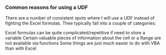 ### Common reasons for using a UDF

There are a number of consistent spots where I will use a UDF instead of fighting the Excel formulas.  Thee typically fall into a couple of categories:

Excel formulas can be quite complicated/repetitive if need to store a variable
Certain valuable pieces of information about the cell or a Range are not available via functions
Some things are just much easier to do with VBA than with Excel
